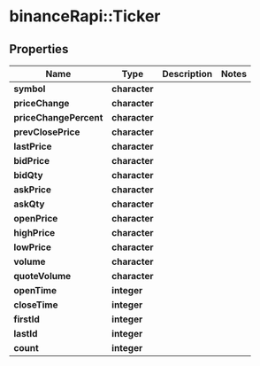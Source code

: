 # binanceRapi::Ticker


## Properties
Name | Type | Description | Notes
------------ | ------------- | ------------- | -------------
**symbol** | **character** |  | 
**priceChange** | **character** |  | 
**priceChangePercent** | **character** |  | 
**prevClosePrice** | **character** |  | 
**lastPrice** | **character** |  | 
**bidPrice** | **character** |  | 
**bidQty** | **character** |  | 
**askPrice** | **character** |  | 
**askQty** | **character** |  | 
**openPrice** | **character** |  | 
**highPrice** | **character** |  | 
**lowPrice** | **character** |  | 
**volume** | **character** |  | 
**quoteVolume** | **character** |  | 
**openTime** | **integer** |  | 
**closeTime** | **integer** |  | 
**firstId** | **integer** |  | 
**lastId** | **integer** |  | 
**count** | **integer** |  | 


